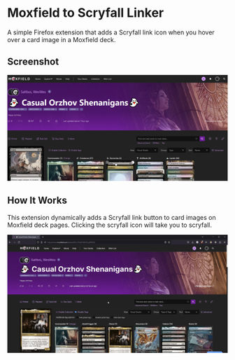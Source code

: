 # Moxfield to Scryfall Linker

A simple Firefox extension that adds a Scryfall link icon when you hover over a card image in a Moxfield deck.

## Screenshot

![Moxfield-to-Scryfall-Linker Screenshot](images/screenshot.png)

## How It Works

This extension dynamically adds a Scryfall link button to card images on Moxfield deck pages. Clicking the scryfall icon will take you to scryfall. 

![Moxfield-to-Scryfall-Linker Screenshot](images/demo.gif)
